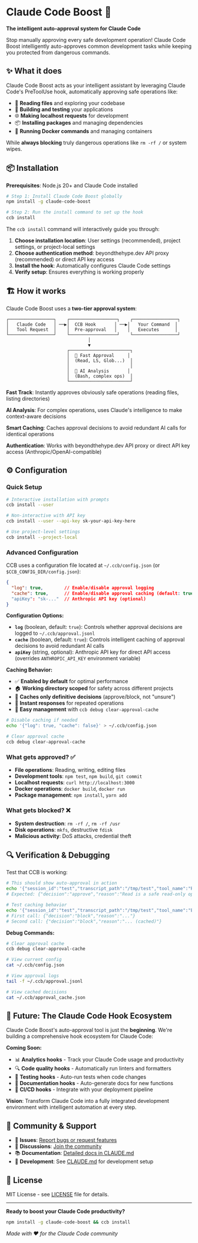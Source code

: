 # Claude Code Boost 🚀

**The intelligent auto-approval system for Claude Code**

Stop manually approving every safe development operation! Claude Code Boost intelligently auto-approves common development tasks while keeping you protected from dangerous commands.

## ✨ What it does

Claude Code Boost acts as your intelligent assistant by leveraging Claude Code's PreToolUse hook, automatically approving safe operations like:
- 📖 **Reading files** and exploring your codebase  
- 🔨 **Building and testing** your applications
- 🌐 **Making localhost requests** for development
- 📦 **Installing packages** and managing dependencies
- 🐳 **Running Docker commands** and managing containers

While **always blocking** truly dangerous operations like `rm -rf /` or system wipes.

## 📦 Installation

**Prerequisites**: Node.js 20+ and Claude Code installed

```bash
# Step 1: Install Claude Code Boost globally
npm install -g claude-code-boost

# Step 2: Run the install command to set up the hook
ccb install
```

The `ccb install` command will interactively guide you through:
1. **Choose installation location**: User settings (recommended), project settings, or project-local settings
2. **Choose authentication method**: beyondthehype.dev API proxy (recommended) or direct API key access  
3. **Install the hook**: Automatically configures Claude Code settings
4. **Verify setup**: Ensures everything is working properly

## 🏗️ How it works

Claude Code Boost uses a **two-tier approval system**:

```
┌─────────────────┐    ┌──────────────────┐    ┌─────────────────┐
│   Claude Code   │ ──▶│  CCB Hook       │ ──▶│   Your Command  │
│   Tool Request  │    │  Pre-approval   │    │   Executes      │
└─────────────────┘    └──────────────────┘    └─────────────────┘
                               │
                               ▼
                       ┌───────────────────────┐
                       │  🚀 Fast Approval     │
                       │  (Read, LS, Glob...)  │
                       │                       │
                       │  🤖 AI Analysis       │  
                       │  (Bash, complex ops)  │
                       └───────────────────────┘
```

**Fast Track**: Instantly approves obviously safe operations (reading files, listing directories)

**AI Analysis**: For complex operations, uses Claude's intelligence to make context-aware decisions

**Smart Caching**: Caches approval decisions to avoid redundant AI calls for identical operations

**Authentication**: Works with beyondthehype.dev API proxy or direct API key access (Anthropic/OpenAI-compatible)

## ⚙️ Configuration

### Quick Setup
```bash
# Interactive installation with prompts
ccb install --user

# Non-interactive with API key  
ccb install --user --api-key sk-your-api-key-here

# Use project-level settings
ccb install --project-local
```

### Advanced Configuration

CCB uses a configuration file located at `~/.ccb/config.json` (or `$CCB_CONFIG_DIR/config.json`):

```json
{
  "log": true,        // Enable/disable approval logging
  "cache": true,      // Enable/disable approval caching (default: true)  
  "apiKey": "sk-..."  // Anthropic API key (optional)
}
```

**Configuration Options:**

- **`log`** (boolean, default: `true`): Controls whether approval decisions are logged to `~/.ccb/approval.jsonl`
- **`cache`** (boolean, default: `true`): Controls intelligent caching of approval decisions to avoid redundant AI calls
- **`apiKey`** (string, optional): Anthropic API key for direct API access (overrides `ANTHROPIC_API_KEY` environment variable)

**Caching Behavior:**
- ✅ **Enabled by default** for optimal performance
- 🏠 **Working directory scoped** for safety across different projects
- 🎯 **Caches only definitive decisions** (approve/block, not "unsure")
- 🚀 **Instant responses** for repeated operations
- 🧹 **Easy management** with `ccb debug clear-approval-cache`

```bash
# Disable caching if needed
echo '{"log": true, "cache": false}' > ~/.ccb/config.json

# Clear approval cache
ccb debug clear-approval-cache
```

### What gets approved? ✅
- **File operations**: Reading, writing, editing files
- **Development tools**: `npm test`, `npm build`, `git commit`
- **Localhost requests**: `curl http://localhost:3000`
- **Docker operations**: `docker build`, `docker run`
- **Package management**: `npm install`, `yarn add`

### What gets blocked? ❌  
- **System destruction**: `rm -rf /`, `rm -rf /usr`
- **Disk operations**: `mkfs`, destructive `fdisk`
- **Malicious activity**: DoS attacks, credential theft

## 🔍 Verification & Debugging

Test that CCB is working:

```bash
# This should show auto-approval in action
echo '{"session_id":"test","transcript_path":"/tmp/test","tool_name":"Read","tool_input":{"file_path":"/etc/hosts"}}' | ccb auto-approve-tools
# Expected: {"decision":"approve","reason":"Read is a safe read-only operation"}

# Test caching behavior
echo '{"session_id":"test","transcript_path":"/tmp/test","tool_name":"Bash","tool_input":{"command":"rm -rf /"}}' | ccb auto-approve-tools
# First call: {"decision":"block","reason":"..."}
# Second call: {"decision":"block","reason":"... (cached)"}
```

**Debug Commands:**
```bash
# Clear approval cache
ccb debug clear-approval-cache

# View current config
cat ~/.ccb/config.json

# View approval logs  
tail -f ~/.ccb/approval.jsonl

# View cached decisions
cat ~/.ccb/approval_cache.json
```

## 🚀 Future: The Claude Code Hook Ecosystem

Claude Code Boost's auto-approval tool is just the **beginning**. We're building a comprehensive hook ecosystem for Claude Code:

**Coming Soon:**
- 📊 **Analytics hooks** - Track your Claude Code usage and productivity  
- 🔍 **Code quality hooks** - Automatically run linters and formatters
- 🧪 **Testing hooks** - Auto-run tests when code changes
- 📝 **Documentation hooks** - Auto-generate docs for new functions
- 🔄 **CI/CD hooks** - Integrate with your deployment pipeline

**Vision**: Transform Claude Code into a fully integrated development environment with intelligent automation at every step.

## 🤝 Community & Support

- 🐛 **Issues**: [Report bugs or request features](https://github.com/yifanzz/claude-code-boost/issues)
- 💬 **Discussions**: [Join the community](https://github.com/yifanzz/claude-code-boost/discussions)  
- 📚 **Documentation**: [Detailed docs in CLAUDE.md](./CLAUDE.md)
- 🔧 **Development**: See [CLAUDE.md](./CLAUDE.md) for development setup

## 📄 License

MIT License - see [LICENSE](LICENSE) file for details.

---

**Ready to boost your Claude Code productivity?** 
```bash
npm install -g claude-code-boost && ccb install
```

*Made with ❤️ for the Claude Code community*